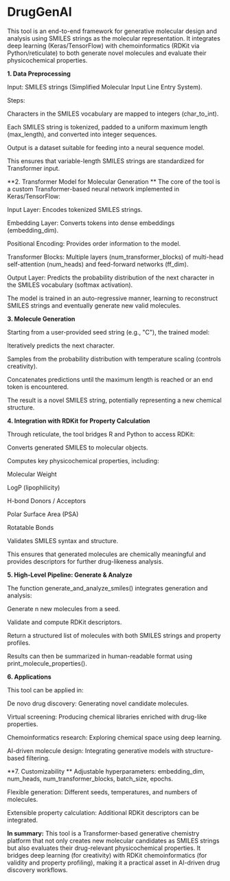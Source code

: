 # DrugGenAI

This tool is an end-to-end framework for generative molecular design and analysis using SMILES strings as the molecular representation. It integrates deep learning (Keras/TensorFlow) with chemoinformatics (RDKit via Python/reticulate) to both generate novel molecules and evaluate their physicochemical properties.

**1. Data Preprocessing**

Input: SMILES strings (Simplified Molecular Input Line Entry System).

Steps:

Characters in the SMILES vocabulary are mapped to integers (char_to_int).

Each SMILES string is tokenized, padded to a uniform maximum length (max_length), and converted into integer sequences.

Output is a dataset suitable for feeding into a neural sequence model.

This ensures that variable-length SMILES strings are standardized for Transformer input.

**2. Transformer Model for Molecular Generation
**
The core of the tool is a custom Transformer-based neural network implemented in Keras/TensorFlow:

Input Layer: Encodes tokenized SMILES strings.

Embedding Layer: Converts tokens into dense embeddings (embedding_dim).

Positional Encoding: Provides order information to the model.

Transformer Blocks: Multiple layers (num_transformer_blocks) of multi-head self-attention (num_heads) and feed-forward networks (ff_dim).

Output Layer: Predicts the probability distribution of the next character in the SMILES vocabulary (softmax activation).

The model is trained in an auto-regressive manner, learning to reconstruct SMILES strings and eventually generate new valid molecules.

**3. Molecule Generation**

Starting from a user-provided seed string (e.g., "C"), the trained model:

Iteratively predicts the next character.

Samples from the probability distribution with temperature scaling (controls creativity).

Concatenates predictions until the maximum length is reached or an end token is encountered.

The result is a novel SMILES string, potentially representing a new chemical structure.

**4. Integration with RDKit for Property Calculation**

Through reticulate, the tool bridges R and Python to access RDKit:

Converts generated SMILES to molecular objects.

Computes key physicochemical properties, including:

Molecular Weight

LogP (lipophilicity)

H-bond Donors / Acceptors

Polar Surface Area (PSA)

Rotatable Bonds

Validates SMILES syntax and structure.

This ensures that generated molecules are chemically meaningful and provides descriptors for further drug-likeness analysis.

**5. High-Level Pipeline: Generate & Analyze**

The function generate_and_analyze_smiles() integrates generation and analysis:

Generate n new molecules from a seed.

Validate and compute RDKit descriptors.

Return a structured list of molecules with both SMILES strings and property profiles.

Results can then be summarized in human-readable format using print_molecule_properties().

**6. Applications**

This tool can be applied in:

De novo drug discovery: Generating novel candidate molecules.

Virtual screening: Producing chemical libraries enriched with drug-like properties.

Chemoinformatics research: Exploring chemical space using deep learning.

AI-driven molecule design: Integrating generative models with structure-based filtering.

**7. Customizability
**
Adjustable hyperparameters: embedding_dim, num_heads, num_transformer_blocks, batch_size, epochs.

Flexible generation: Different seeds, temperatures, and numbers of molecules.

Extensible property calculation: Additional RDKit descriptors can be integrated.

**In summary:**
This tool is a Transformer-based generative chemistry platform that not only creates new molecular candidates as SMILES strings but also evaluates their drug-relevant physicochemical properties. It bridges deep learning (for creativity) with RDKit chemoinformatics (for validity and property profiling), making it a practical asset in AI-driven drug discovery workflows.
